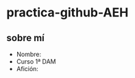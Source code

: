 # practica-github-AEH
## sobre mí
- Nombre: <tu nombre>
- Curso 1ª DAM
- Afición: <algo que te guste>
